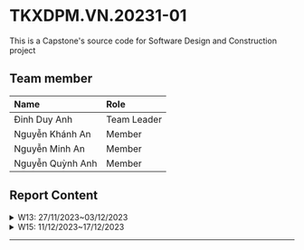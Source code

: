 # TKXDPM.VN.20231-01

This is a Capstone's source code for Software Design and Construction project

## Team member

| Name              | Role        |
| :---------------  | :---------- |
| Đinh Duy Anh      | Team Leader |
| Nguyễn Khánh An   | Member      |
| Nguyễn Minh An    | Member      |
| Nguyễn Quỳnh Anh  | Member      |

## Report Content
<div>
<details>
  <summary>W13: 27/11/2023~03/12/2023</summary>
<br>
<details>
<summary>Đinh Duy Anh</summary>
<br>
- Assigned tasks:
  - Check Coupling in SubSystem,utils,views

- Implementation details:
  - Pull Request(s): https://github.com/duyanh20200013/TKXDPM.KHMT.20231-01/pull/1
</details>

<details>
<summary>Nguyễn Minh An</summary>
<br>

- Assigned tasks: add coupling for entity, controller and subsystem

- Implementation details:
  - Pull Request(s): https://github.com/duyanh20200013/TKXDPM.KHMT.20231-01/pull/2
  - Specific implementation details:
    - Describe specific in detail what you did last week
    - You can attach images if you want
</details>
</div>

<div>
<details>
  <summary>W15: 11/12/2023~17/12/2023</summary>
<br>
<details>
<summary>Nguyễn Minh An</summary>
<br>

- Assigned tasks: SOLID in Controller 

- Implementation details:
  - Pull Request(s): https://github.com/duyanh20200013/TKXDPM.KHMT.20231-01/pull/4
  - Specific implementation details:
    - Identify violations of SOLID principles in controller classes 
</details>
</div>

---